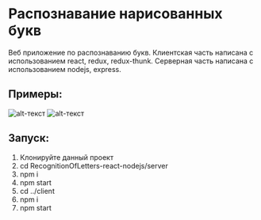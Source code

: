 # Распознавание нарисованных букв
Веб приложение по распознаванию букв.
Клиентская часть написана с использованием react, redux, redux-thunk.
Серверная часть написана с использованием nodejs, express.
## Примеры: 
![alt-текст](https://pp.userapi.com/c852220/v852220559/29268/F1ifFGeg6KM.jpg "Пример 1")
![alt-текст](https://pp.userapi.com/c844521/v844521485/11d062/IiiwLwyxTh0.jpg "Пример 2")
## Запуск:
1. Клонируйте данный проект
2. cd RecognitionOfLetters-react-nodejs/server
3. npm i
4. npm start
5. cd ../client
6. npm i
7. npm start
